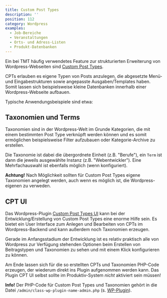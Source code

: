 ```yaml
---
title: Custom Post Types
description: ''
position: 112
category: Wordpress
examples:
  - Job-Bereiche
  - Veranstaltungen
  - Orts- und Adress-Listen
  - Produkt-Datenbanken
---
```


Ein bei TMT häufig verwendetes Feature zur strukturierten Erweiterung von Wordpress-Webseiten sind [Custom Post Types](https://wordpress.org/support/article/post-types/#custom-post-types).

CPTs erlauben es eigene Typen von Posts anzulegen, die abgesetzte Menü- und Eingabestrukturen sowie angepasste Ausgaben/Templates haben. Somit lassen sich beispielsweise kleine Datenbanken innerhalb einer Wordpress-Webseite aufbauen.

Typische Anwendungsbeispiele sind etwa:

<list :items="examples"></list>

## Taxonomien und Terms

Taxonomien sind in der Wordpress-Welt im Grunde Kategorien, die mit einem bestimmten Post Type verknüpft werden können und es somit ermöglichen beispielsweise Filter aufzubauen oder Kategorie-Archive zu erstellen.

Die Taxonomie ist dabei die übergordnete Einheit (z.B. "Berufe"), ein `Term` ist dann die jeweils ausgewählte Instanz (z.B. "Webentwickler"). Eine Mehrfachauswahl ist ebenfalls möglich (wenn konfiguriert).

<alert type="warning">**Achtung!** Nach Möglichkeit sollten für Custom Post Types eigene Taxonomien angelegt werden, auch wenn es möglich ist, die Wordpress-eigenen zu verweden.</alert>

## CPT UI

Das Wordpress-Plugin [Custom Post Types UI](https://de.wordpress.org/plugins/custom-post-type-ui/) kann bei der Entwicklung/Erstellung von Custom Post Types eine enorme Hilfe sein. Es bietet ein User Interface zum Anlegen und Bearbeiten von CPTs im Wordpress-Backend und kann außerdem noch Taxonomien erzeugen.

Gerade im Anfangsstadium der Entwicklung ist es relativ praktisch alle von Wordpress zur Verfügung stehenden Optionen beim Erstellen von Beitragstypen und Taxonomien zu sehen und mit einem Klick konfigurieren zu können.

Am Ende lassen sich für die so erstellten CPTs und Taxonomien PHP-Code erzeugen, der wiederum direkt ins Plugin aufgenommen werden kann. Das Plugin CPT UI selbst sollte im Produktiv-System _nicht_ aktiviert sein müssen!

<alert type="info">**Info!** Der PHP-Code für Custom Post Types und Taxonomien gehört in die Datei `/admin/class-wp-plugin-name-admin.php` (s. [WP-Plugin](/wordpress/plugin)).</alert>
